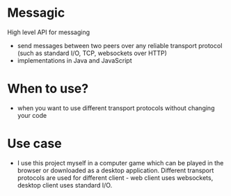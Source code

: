 # Messagic
High level API for messaging

+ send messages between two peers over any reliable transport protocol (such as standard I/O, TCP, websockets over HTTP)
+ implementations in Java and JavaScript

When to use?
============

+ when you want to use different transport protocols without changing your code

Use case
========

+ I use this project myself in a computer game which can be played in the browser or downloaded as a desktop application. Different transport protocols are used for different client - web client uses websockets, desktop client uses standard I/O.
